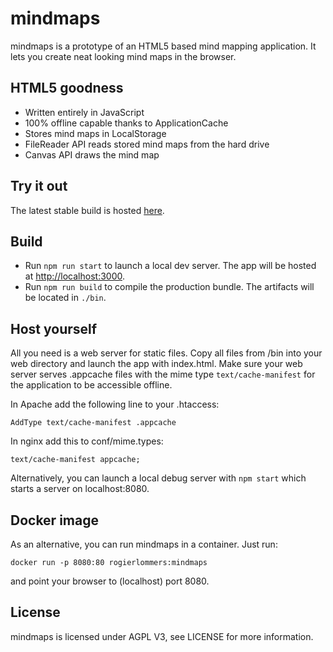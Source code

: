 # mindmaps
mindmaps is a prototype of an HTML5 based mind mapping application. It lets you create neat looking mind maps in the browser.

## HTML5 goodness
- Written entirely in JavaScript
- 100% offline capable thanks to ApplicationCache
- Stores mind maps in LocalStorage
- FileReader API reads stored mind maps from the hard drive
- Canvas API draws the mind map


## Try it out
The latest stable build is hosted [here](http://drichard.org/mindmaps).

## Build
* Run `npm run start` to launch a local dev server. The app will be hosted at [http://localhost:3000](http://localhost:3000).
* Run `npm run build` to compile the production bundle. The artifacts will be located in `./bin`.


## Host yourself
All you need is a web server for static files. Copy all files from /bin into your web directory and 
launch the app with index.html.
Make sure your web server serves .appcache files with the mime type `text/cache-manifest` for the application to
be accessible offline.

In Apache add the following line to your .htaccess:

```
AddType text/cache-manifest .appcache
```

In nginx add this to conf/mime.types:

```
text/cache-manifest appcache; 
```

Alternatively, you can launch a local debug server with `npm start` which starts a server on localhost:8080.

## Docker image
As an alternative, you can run mindmaps in a container. Just run:

```
docker run -p 8080:80 rogierlommers:mindmaps
```

and point your browser to (localhost) port 8080.

## License
mindmaps is licensed under AGPL V3, see LICENSE for more information.
